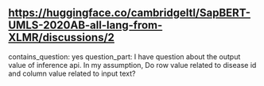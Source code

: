 ## https://huggingface.co/cambridgeltl/SapBERT-UMLS-2020AB-all-lang-from-XLMR/discussions/2

contains_question: yes
question_part: I have question about the output value of inference api. In my assumption, Do row value related to disease id and column value related to input text?